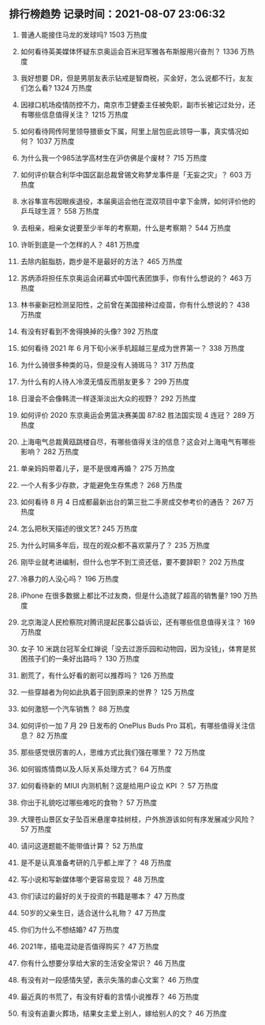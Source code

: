
## 排行榜趋势 记录时间：2021-08-07 23:06:32
  
  1. 普通人能接住马龙的发球吗? 1503 万热度
    
  2. 如何看待英美媒体怀疑东京奥运会百米冠军雅各布斯服用兴奋剂？ 1336 万热度
    
  3. 我好想要 DR，但是男朋友表示钻戒是智商税，买金好，怎么说都不行，友友们怎么看? 1324 万热度
    
  4. 因禄口机场疫情防控不力，南京市卫健委主任被免职，副市长被记过处分，还有哪些信息值得关注？ 1215 万热度
    
  5. 如何看待网传阿里领导猥亵女下属，阿里上层包庇此领导一事，真实情况如何？ 1037 万热度
    
  6. 为什么我一个985法学高材生在沪仿佛是个废材？ 715 万热度
    
  7. 如何评价联合利华中国区副总裁曾锡文称梦龙事件是「无妄之灾」？ 603 万热度
    
  8. 水谷隼宣布因眼疾退役，本届奥运会他在混双项目中拿下金牌，如何评价他的乒乓球生涯？ 558 万热度
    
  9. 去相亲，相亲女说要至少半年的考察期，什么是考察期？ 544 万热度
    
  10. 许昕到底是一个怎样的人？ 481 万热度
    
  11. 去除内脏脂肪，跑步是不是最好的方法？ 465 万热度
    
  12. 苏炳添将担任东京奥运会闭幕式中国代表团旗手，你有什么想说的？ 463 万热度
    
  13. 林书豪新冠检测呈阳性，之前曾在美国接种过疫苗，你有什么想说的？ 438 万热度
    
  14. 有没有好看到不舍得换掉的头像? 392 万热度
    
  15. 如何看待 2021 年 6 月下旬小米手机超越三星成为世界第一？ 338 万热度
    
  16. 为什么骑很多种类的马，但是没有人骑斑马？ 317 万热度
    
  17. 为什么有的人待人冷漠无情反而朋友更多？ 299 万热度
    
  18. 日漫会不会像韩流一样逐渐淡出大众的视野？ 292 万热度
    
  19. 如何评价 2020 东京奥运会男篮决赛美国 87:82 胜法国实现 4 连冠？ 289 万热度
    
  20. 上海电气总裁黄瓯跳楼自尽，有哪些值得关注的信息？这会对上海电气有哪些影响？ 282 万热度
    
  21. 单亲妈妈带着儿子，是不是很难再婚？ 275 万热度
    
  22. 一个人有多少存款，才能避免生存焦虑？ 268 万热度
    
  23. 如何看待 8 月 4 日成都最新出台的第三批二手房成交参考价的通告？ 267 万热度
    
  24. 怎么把秋天描述的很文艺? 245 万热度
    
  25. 为什么时隔多年后，现在的观众都不喜欢蒙丹了？ 235 万热度
    
  26. 刚毕业就考进编制，但什么也学不到工资还低，要不要辞职？ 202 万热度
    
  27. 冷暴力的人没心吗？ 196 万热度
    
  28. iPhone 在很多数据上都比不过友商，但是什么造就了超高的销售量? 190 万热度
    
  29. 北京海淀人民检察院对腾讯提起民事公益诉讼，还有哪些信息值得关注？ 169 万热度
    
  30. 女子 10 米跳台冠军全红婵说「没去过游乐园和动物园，因为没钱」，体育是贫困孩子们的一条好出路吗？ 130 万热度
    
  31. 剧荒了，有什么好看的剧可以推荐吗？ 126 万热度
    
  32. 一些穿越者为何如此执着于回到原来的世界？ 125 万热度
    
  33. 如何激怒一个汽车销售？ 88 万热度
    
  34. 如何评价一加 7 月 29 日发布的 OnePlus Buds Pro 耳机，有哪些值得关注信息？ 82 万热度
    
  35. 那些感觉很厉害的人，思维方式比我们强在哪里？ 72 万热度
    
  36. 如何锻炼情商以及人际关系处理方式？ 64 万热度
    
  37. 如何看待新的 MIUI 内测机制？这是给用户设立 KPI ？ 57 万热度
    
  38. 你出于礼貌吃过哪些难吃的食物？ 57 万热度
    
  39. 大理苍山景区女子坠百米悬崖幸挂树枝，户外旅游该如何有序发展减少风险？ 57 万热度
    
  40. 请问这道题能不能带值计算？ 52 万热度
    
  41. 是不是认真准备考研的几乎都上岸了？ 48 万热度
    
  42. 写小说和写新媒体哪个更容易变现？ 48 万热度
    
  43. 你们读过的最好的关于投资的书籍是哪本？ 47 万热度
    
  44. 50岁的父亲生日，适合送什么礼物？ 47 万热度
    
  45. 你们为什么不想结婚? 47 万热度
    
  46. 2021年，插电混动是否值得购买？ 47 万热度
    
  47. 你有什么想要分享给大家的生活安全常识？ 46 万热度
    
  48. 有没有对一段感情失望，表示失落的虐心文案？ 46 万热度
    
  49. 最近真的书荒了，有没有好看的言情小说推荐？ 46 万热度
    
  50. 有没有追妻火葬场，结果女主爱上别人，嫁给别人的文？ 46 万热度
    